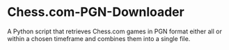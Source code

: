 # Chess.com-PGN-Downloader
A Python script that retrieves Chess.com games in PGN format either all or within a chosen timeframe and combines them into a single file.
